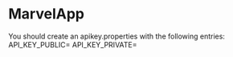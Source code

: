# MarvelApp
You should create an apikey.properties with the following entries:
API_KEY_PUBLIC=
API_KEY_PRIVATE=
